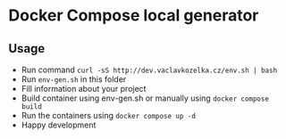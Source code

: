 # Docker Compose local generator

## Usage

* Run command ```curl -sS http://dev.vaclavkozelka.cz/env.sh | bash```
* Run ```env-gen.sh``` in this folder
* Fill information about your project
* Build container using env-gen.sh or manually using ```docker compose build```
* Run the containers using ```docker compose up -d```
* Happy development